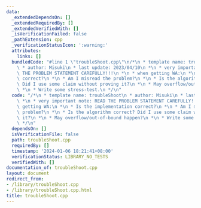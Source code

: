 ```yaml
---
data:
  _extendedDependsOn: []
  _extendedRequiredBy: []
  _extendedVerifiedWith: []
  _isVerificationFailed: false
  _pathExtension: cpp
  _verificationStatusIcon: ':warning:'
  attributes:
    links: []
  bundledCode: "#line 1 \"troubleShoot.cpp\"\n/*\n * template name: troubleShoot\n\
    \ * author: Misuki\n * last update: 2023/04/10\n *\n * very important note: READ\
    \ THE PROBLEM STATEMENT CAREFULLY!!!\n *\n * when getting WA:\n *\n * Is the implementation\
    \ correct?\n *\n * Am I misread the problem?\n *\n * Is the algorithm correct?\
    \ Did I use some claim without proving it?\n *\n * May overflow/out-of-bound happen?\n\
    \ *\n * Write some stress-test.\n */\n"
  code: "/*\n * template name: troubleShoot\n * author: Misuki\n * last update: 2023/04/10\n\
    \ *\n * very important note: READ THE PROBLEM STATEMENT CAREFULLY!!!\n *\n * when\
    \ getting WA:\n *\n * Is the implementation correct?\n *\n * Am I misread the\
    \ problem?\n *\n * Is the algorithm correct? Did I use some claim without proving\
    \ it?\n *\n * May overflow/out-of-bound happen?\n *\n * Write some stress-test.\n\
    \ */\n"
  dependsOn: []
  isVerificationFile: false
  path: troubleShoot.cpp
  requiredBy: []
  timestamp: '2024-01-06 18:21:41+08:00'
  verificationStatus: LIBRARY_NO_TESTS
  verifiedWith: []
documentation_of: troubleShoot.cpp
layout: document
redirect_from:
- /library/troubleShoot.cpp
- /library/troubleShoot.cpp.html
title: troubleShoot.cpp
---
```

